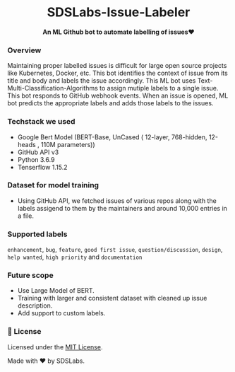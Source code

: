 <h1 align="center">SDSLabs-Issue-Labeler</h1>
<p align="center"><b>An ML Github bot to automate labelling of issues❤️</b></p>

### Overview

Maintaining proper labelled issues is difficult for large open source projects like Kubernetes, Docker, etc. This bot identifies the context of issue from its title and body and labels the issue accordingly. This ML bot uses Text-Multi-Classification-Algorithms to assign mutiple labels to a single issue. This bot responds to GitHub webhook events. When an issue is opened, ML bot predicts the appropriate labels and adds those labels to the issues.

### Techstack we used

- Google Bert Model (BERT-Base, UnCased ( 12-layer, 768-hidden, 12-heads , 110M parameters))
- GitHub API v3
- Python 3.6.9
- Tenserflow 1.15.2

### Dataset for model training

- Using GitHub API, we fetched issues of various repos along with the labels assigend to them by the maintainers and around 10,000 entries in a file.


### Supported labels

```enhancement```, ```bug```, ```feature```, ```good first issue```, ```question/discussion```, ```design```, ```help wanted```, ```high priority``` and ```documentation```

### Future scope

- Use Large Model of BERT.
- Training with larger and consistent dataset with cleaned up issue description.
- Add support to custom labels.

### :memo: License

Licensed under the [MIT License](./LICENSE).

Made with :heart: by SDSLabs.